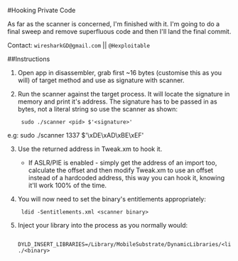 #Hooking Private Code

As far as the scanner is concerned, I'm finished with it. I'm going to do a final sweep and remove superfluous code and then I'll land the final commit.

Contact: `wiresharkGD@gmail.com` || `@Hexploitable`

##Instructions

1. Open app in disassembler, grab first ~16 bytes (customise this as you will) of target method and use as signature with scanner.

2. Run the scanner against the target process. It will locate the signature in memory and print it's address. The signature has to be passed in as bytes, not a literal string so use the scanner as shown:

		sudo ./scanner <pid> $'<signature>'
e.g:
		sudo ./scanner 1337 $'\xDE\xAD\xBE\xEF'

3. Use the returned address in Tweak.xm to hook it.
	-	If ASLR/PIE is enabled - simply get the address of an import too, calculate the offset and then modify Tweak.xm to use an offset instead of a hardcoded address, this way you can hook it, knowing it'll work 100% of the time. 

4. You will now need to set the binary's entitlements appropriately:

		ldid -Sentitlements.xml <scanner binary>

5. Inject your library into the process as you normally would:

		DYLD_INSERT_LIBRARIES=/Library/MobileSubstrate/DynamicLibraries/<libName>.dylib ./<binary>
